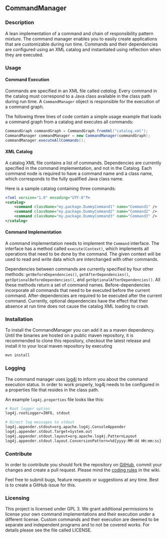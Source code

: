 ## CommandManager

### Description

A lean implementation of a command and chain of responsibility pattern mixture. The command manager enables you to easily create applications that are customizable during run time. Commands and their dependencies are configured using an XML catalog and instantiated using reflection when they are executed.

### Usage

#### Command Execution

Commands are specified in an XML file called *catalog*. Every command in the catalog must correspond to a Java class available in the class path during run time. A `CommandManager` object is responsible for the execution of a command graph.

The following three lines of code contain a simple usage example that loads a command graph from a catalog and executes all commands:
```java
CommandGraph commandGraph = CommandGraph.fromXml("catalog.xml");
CommandManager commandManager = new CommandManager(commandGraph);
commandManager.executeAllCommands();
```

#### XML Catalog

A catalog XML file contains a list of commands. Dependencies are currently specified in the command implementation, and not in the Catalog. Each command node is required to have a command name and a class name, which corresponds to the fully qualified Java class name.

Here is a sample catalog containing three commands:
```xml
<?xml version="1.0" encoding="UTF-8"?>
<catalog>
	<command className="my.package.DummyCommand1" name="Command1" />
	<command className="my.package.DummyCommand2" name="Command2" />
	<command className="my.package.DummyCommand3" name="Command3" />
</catalog>
```

#### Command Implementation

A command implementation needs to implement the `Command` interface. The interface has a method called `execute(Context)`, which implements all operations that need to be done by the command. The given context will be used to read and write data which are interchanged with other commands.

Dependencies between commands are currently specified by four other methods: `getBeforeDependencies()`, `getAfterDependencies()`, `getOptionalBeforeDependencies()`, and `getOptionalAfterDependencies()`. All these methods return a set of command names. Before-dependencies incorporate all commands that need to be executed before the current command. After-dependencies are required to be executed after the current command. Currently, optional dependencies have the effect that their absence at run time does not cause the catalog XML loading to crash.

### Installation

To install the CommandManager you can add it as a maven dependency. Until the binaries are hosted on a public maven repository, it is recommended to clone this repository, checkout the latest release and install it to your local maven repository by executing 

```sh
mvn install
```

### Logging

The command manager uses [log4j](http://logging.apache.org/log4j/1.2/) to inform you about the command execution status. In order to work properly, log4j needs to be configured in a properties file that resides in the class path.

An example `log4j.properties` file looks like this:
```bash
# Root logger option
log4j.rootLogger=INFO, stdout

# Direct log messages to stdout
log4j.appender.stdout=org.apache.log4j.ConsoleAppender
log4j.appender.stdout.Target=System.out
log4j.appender.stdout.layout=org.apache.log4j.PatternLayout
log4j.appender.stdout.layout.ConversionPattern=%d{yyyy-MM-dd HH:mm:ss} %-5p %c{1}:%L - %m%n
```

### Contribute

In order to contribute you should fork the repository on [GitHub](https://github.com/hinneburg/CommandManager), commit your changes and create a pull request. Please mind the [coding rules](https://github.com/hinneburg/CommandManager/wiki/Coding-Rules) in the wiki.

Feel free to submit bugs, feature requests or suggestions at any time. Best is to create a GitHub issue for this.

### Licensing

This project is licensed under GPL 3. We grant additional permissions to license your own command implementations and their execution under a different license. Custom commands and their execution are deemed to be separate and independent programs and to not be covered works. For details please see the file called LICENSE.

